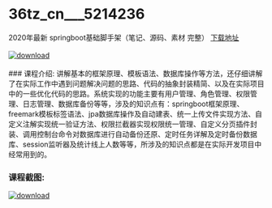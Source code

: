 # 36tz_cn___5214236
2020年最新 springboot基础脚手架（笔记、源码、素材 完整）
[下载地址](http://www.36tz.cn/article/5214236 "下载地址")
<br/></br>[![download](http://36tz.cn/muke_img/2020_07_1-18-300x209.png "下载地址")](http://www.36tz.cn/article/5214236 "下载地址")
<br/></br>### 课程介绍:
讲解基本的框架原理、模板语法、数据库操作等方法，还仔细讲解了在实际工作中遇到问题解决问题的思路、代码的抽象封装精简、以及在实际项目中的一些优化代码的思路。系统实现的功能主要有用户管理、角色管理、权限管理、日志管理、数据库备份等等，涉及的知识点有：springboot框架原理、freemark模板标签语法、jpa数据库操作及自动建表、统一上传文件实现方法、自定义注解实现统一验证方法、权限拦截器实现权限统一管理、自定义分页插件封装、调用控制台命令对数据库进行自动备份还原、定时任务详解及定时备份数据库、session监听器及统计线上人数等等，所涉及的知识点都是在实际开发项目中经常用到的。

### 课程截图:
[![download](http://36tz.cn/muke_img/2020_07_2-22.png "下载地址")](http://www.36tz.cn/article/5214236 "下载地址")
